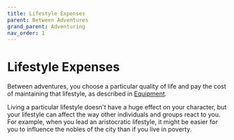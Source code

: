 ```yaml
---
title: Lifestyle Expenses
parent: Between Adventures
grand_parent: Adventuring
nav_order: 1
---
```


# Lifestyle Expenses
Between adventures, you choose a particular quality of life and pay the cost of maintaining that lifestyle, as described in [Equipment](https://stormchaserroleplaying.com/stormchaserRPG/Equipment/).

Living a particular lifestyle doesn't have a huge effect on your character, but your lifestyle can affect the way other individuals and groups react to you. For example, when you lead an aristocratic lifestyle, it might be easier for you to influence the nobles of the city than if you live in poverty.